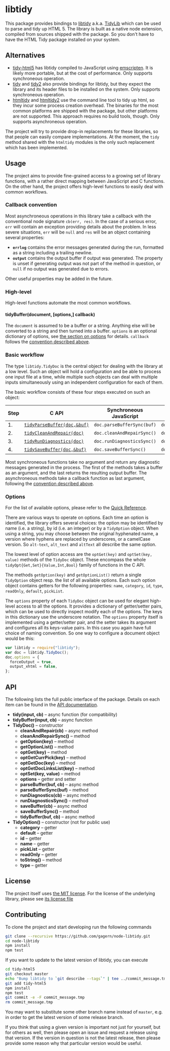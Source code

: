 # libtidy

This package provides bindings to
[libtidy](http://www.html-tidy.org/developer/)
a.k.a. [TidyLib][tidylib]
which can be used to parse and tidy up HTML 5.
The library is built as a native node extension,
compiled from sources shipped with the package.
So you don't have to have the HTML Tidy package installed on your system.

## Alternatives

* [tidy-html5](https://www.npmjs.com/package/tidy-html5)
  has libtidy compiled to JavaScript using
  [emscripten](http://emscripten.org/).
  It is likely more portable, but at the cost of performance.
  Only supports synchroneous operation.
* [tidy](https://www.npmjs.com/package/tidy)
  and [tidy2](https://www.npmjs.com/package/tidy2)
  also provide bindings for libtidy,
  but they expect the library and its header files
  to be installed on the system.
  Only supports synchroneous operation.
* [htmltidy](https://www.npmjs.com/package/htmltidy)
  and [htmltidy2](https://www.npmjs.com/package/htmltidy2)
  use the command line tool to tidy up html,
  so they incur some process creation overhead.
  The binaries for the most common platforms are shipped with the package,
  but other platforms are not supported.
  This approach requires no build tools, though.
  Only supports asynchroneous operation.

The project will try to provide drop-in replacements for these libraries,
so that people can easily compare implementations.
At the moment, the `tidy` method shared with the `htmltidy` modules
is the only such replacement which has been implemented.

## Usage

The project aims to provide fine-grained access to a growing set of
library functions, with a rather direct mapping between JavaScript and
C functions.
On the other hand, the project offers high-level functions to easily
deal with common workflows.

### Callback convention

Most asynchroneous operations in this library take a callback with the
conventional node signature `cb(err, res)`.
In the case of a serious error, `err` will contain an exception
providing details about the problem.
In less severe situations, `err` will be `null`
and `res` will be an object containing several properties:

* **`errlog`** contains the error messages generated during the run,
  formatted as a string including a trailing newline.
* **`output`** contains the output buffer if output was generated.
  The property is unset if generating output was not part of the
  method in question, or `null` if no output was generated due to errors.

Other useful properties may be added in the future.

### High-level

High-level functions automate the most common workflows.

#### tidyBuffer(document, [options,] callback)

The `document` is assumed to be a buffer or a string.
Anything else will be converted to a string and then turned into a buffer.
`options` is an optional dictionary of options,
see [the section on options](#options) for details.
`callback` follows the [convention described above](#callback-convention).

### Basic workflow

The type `libtidy.TidyDoc` is the central object for dealing with the
library at a low level.
Such an object will hold a configuration and be able to process one
input file at a time, while multiple such objects can deal with
multiple inputs simultaneously using an independent configuration for
each of them.

The basic workflow consists of these four steps executed on such an object:

Step | C API | Synchroneous JavaScript | Asynchroneous JavaScript
--- | --- | --- | ---
1. | [`tidyParseBuffer(doc,&buf)`][tidyParseBuffer] | `doc.parseBufferSync(buf)` | `doc.parseBuffer(buf,cb)`
2. | [`tidyCleanAndRepair(doc)`][tidyCleanAndRepair] | `doc.cleanAndRepairSync()` | `doc.cleanAndRepair(cb)`
3. | [`tidyRunDiagnostics(doc)`][tidyRunDiagnostics] | `doc.runDiagnosticsSync()` | `doc.runDiagnostics(cb)`
4. | [`tidySaveBuffer(doc,&buf)`][tidySaveBuffer] | `doc.saveBufferSync()` | `doc.saveBuffer(cb)`

Most synchroneous functions take no argument
and return any diagnostic messages generated in the process.
The first of the methods takes a buffer as an argument,
and the last returns the resulting output buffer.
The asynchroneous methods take a callback function as last argument,
following the [convention described above](#callback-convention).

### Options

For the list of available options, please refer to the
[Quick Reference][quick_ref].

There are various ways to operate on options.
Each time an option is identified, the library offers several choices:
the option may be identified by name (i.e. a string),
by id (i.e. an integer) or by a `TidyOption` object.
When using a string, you may choose between the original hyphenated name,
a version where hyphens are replaced by underscores, or a camelCase version.
So `alt-text`, `alt_text` and `altText` all describe the same option.

The lowest level of option access are the `optGet(key)` and
`optSet(key, value)` methods of the `TidyDoc` object.
These encompass the whole `tidyOpt{Get,Set}{Value,Int,Bool}`
family of functions in the C API.

The methods `getOption(key)` and `getOptionList()` return a single
`TidyOption` object resp. the list of all available options.
Each such option object contains getters for the following properties:
`name`, `category`, `id`, `type`, `readOnly`, `default`, `pickList`.

The `options` property of each `TidyDoc` object can be used for elegant
high-level access to all the options.
It provides a dictionary of getter/setter pairs,
which can be used to directly inspect modify each of the options.
The keys in this dictionary use the underscore notation.
The `options` property itself is implemented using a getter/setter pair,
and the setter takes its argument and configures all its keys-value pairs.
In this case you again have full choice of naming convention.
So one way to configure a document object would be this:

```js
var libtidy = require("libtidy");
var doc = libtidy.TidyDoc();
doc.options = {
  forceOutput = true,
  output_xhtml = false,
};
```

## API

The following lists the full public interface of the package.
Details on each item can be found in the
[API documentation](https://github.com/gagern/node-libtidy/blob/master/API.md).

- **tidy(input, cb)** – async function (for compatibility)
- **tidyBuffer(input, cb)** – async function
- **TidyDoc()** – constructor
  - **cleanAndRepair(cb)** – async method
  - **cleanAndRepairSync()** – method
  - **getOption(key)** – method
  - **getOptionList()** – method
  - **optGet(key)** – method
  - **optGetCurrPick(key)** – method
  - **optGetDoc(key)** – method
  - **optGetDocLinksList(key)** – method
  - **optSet(key, value)** – method
  - **options** – getter and setter
  - **parseBuffer(buf, cb)** – async method
  - **parseBufferSync(buf)** – method
  - **runDiagnostics(cb)** – async method
  - **runDiagnosticsSync()** – method
  - **saveBuffer(cb)** – async method
  - **saveBufferSync()** – method
  - **tidyBuffer(buf, cb)** – async method
- **TidyOption()** – constructor (not for public use)
  - **category** – getter
  - **default** – getter
  - **id** – getter
  - **name** – getter
  - **pickList** – getter
  - **readOnly** – getter
  - **toString()** – method
  - **type** – getter

## License

The project itself uses [the MIT license](LICENSE.md).
For the license of the underlying library, please see
[its license file][upstream-license]

## Contributing

To clone the project and start developing run the following commands

```sh
git clone --recursive https://github.com/gagern/node-libtidy.git
cd node-libtidy
npm install
npm test
```

If you want to update to the latest version of libtidy, you can execute

```sh
cd tidy-html5
git checkout master
echo "Bump libtidy to `git describe --tags`" | tee ../commit_message.tmp
git add tidy-html5
npm install
npm test
git commit -e -F commit_message.tmp
rm commit_message.tmp
```

You may want to substitute some other branch name instead of `master`,
e.g. in order to get the latest version of some release branch.

If you think that using a given version is important not just for yourself,
but for others as well, then please open an issue and request a release
using that version.
If the version in question is not the latest release,
then please provide some reason why that particular version would be useful.

[tidylib]: http://api.html-tidy.org/tidy/tidylib_api_5.1.25/tidylib.html
[tidyParseBuffer]: http://api.html-tidy.org/tidy/tidylib_api_5.1.25/group__Parse.html#gaa28ce34c95750f150205843885317851
[tidyCleanAndRepair]: http://api.html-tidy.org/tidy/tidylib_api_5.1.25/group__Clean.html#ga11fd23eeb4acfaa0f9501effa0c21269
[tidyRunDiagnostics]: http://api.html-tidy.org/tidy/tidylib_api_5.1.25/group__Clean.html#ga6170500974cc02114f6e4a29d44b7d77
[tidySaveBuffer]: http://api.html-tidy.org/tidy/tidylib_api_5.1.25/group__Save.html#ga7e8642262c8c4d34cf7cc426647d29f0
[quick_ref]: http://api.html-tidy.org/tidy/tidylib_api_5.1.25/quick_ref.html
[upstream-license]: https://github.com/htacg/tidy-html5/blob/5.1.25/README/LICENSE.md
